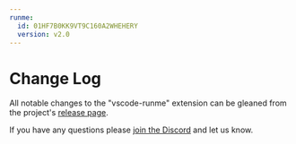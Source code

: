 ```yaml
---
runme:
  id: 01HF7B0KK9VT9C160A2WHEHERY
  version: v2.0
---
```


# Change Log

All notable changes to the "vscode-runme" extension can be gleaned from the project's [release page](https://github.com/stateful/vscode-runme/releases).

If you have any questions please [join the Discord](https://discord.gg/stateful) and let us know.
